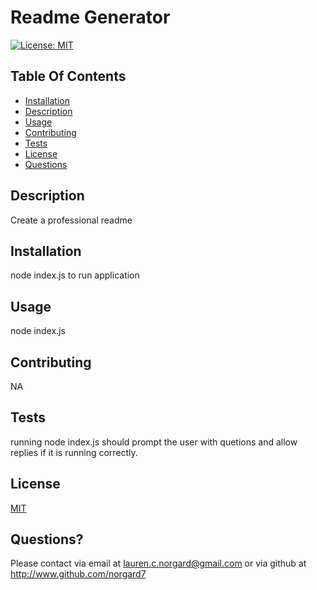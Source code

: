 # Readme Generator
  
  [![License: MIT](https://img.shields.io/badge/License-MIT-yellow.svg)](https://opensource.org/licenses/MIT)

  ## Table Of Contents
* [Installation](#Installation)
* [Description](#description)
* [Usage](#usage)
* [Contributing](#contributing)
* [Tests](#tests)
* [License](#license)
* [Questions](#questions)



## Description
Create a professional readme

## Installation
node index.js to run application

## Usage 

node index.js

## Contributing
NA

## Tests
running node index.js should prompt the user with quetions and allow replies if it is running correctly.

## License 
[MIT](https://opensource.org/licenses/MIT)

## Questions? 
Please contact via email at <lauren.c.norgard@gmail.com> or via github at <http://www.github.com/norgard7>

##
